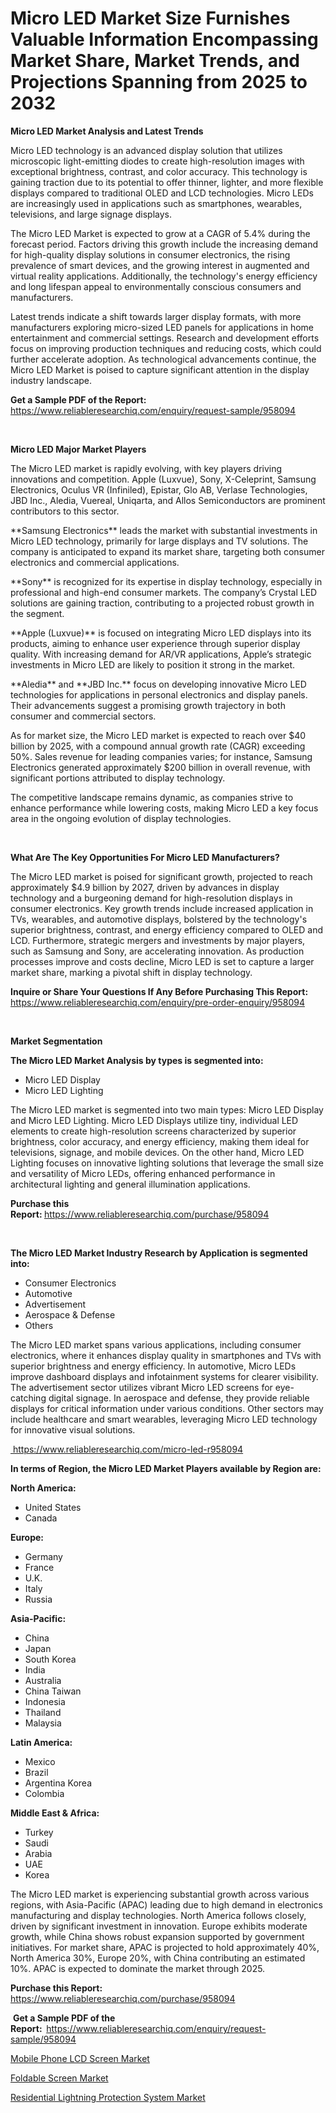 <p><h1>Micro LED Market Size Furnishes Valuable Information Encompassing Market Share, Market Trends, and Projections Spanning from 2025 to 2032</h1></p><p><strong>Micro LED Market Analysis and Latest Trends</strong></p>
<p><p>Micro LED technology is an advanced display solution that utilizes microscopic light-emitting diodes to create high-resolution images with exceptional brightness, contrast, and color accuracy. This technology is gaining traction due to its potential to offer thinner, lighter, and more flexible displays compared to traditional OLED and LCD technologies. Micro LEDs are increasingly used in applications such as smartphones, wearables, televisions, and large signage displays.</p><p>The Micro LED Market is expected to grow at a CAGR of 5.4% during the forecast period. Factors driving this growth include the increasing demand for high-quality display solutions in consumer electronics, the rising prevalence of smart devices, and the growing interest in augmented and virtual reality applications. Additionally, the technology's energy efficiency and long lifespan appeal to environmentally conscious consumers and manufacturers.</p><p>Latest trends indicate a shift towards larger display formats, with more manufacturers exploring micro-sized LED panels for applications in home entertainment and commercial settings. Research and development efforts focus on improving production techniques and reducing costs, which could further accelerate adoption. As technological advancements continue, the Micro LED Market is poised to capture significant attention in the display industry landscape.</p></p>
<p><strong>Get a Sample PDF of the Report:&nbsp;</strong> <a href="https://www.reliableresearchiq.com/enquiry/request-sample/958094?utm_campaign=1144&utm_medium=2&utm_source=Github&utm_content=ia&utm_term=10022025&utm_id=micro-led">https://www.reliableresearchiq.com/enquiry/request-sample/958094</a></p>
<p>&nbsp;</p>
<p><strong>Micro LED Major Market Players</strong></p>
<p><p>The Micro LED market is rapidly evolving, with key players driving innovations and competition. Apple (Luxvue), Sony, X-Celeprint, Samsung Electronics, Oculus VR (Infiniled), Epistar, Glo AB, Verlase Technologies, JBD Inc., Aledia, Vuereal, Uniqarta, and Allos Semiconductors are prominent contributors to this sector.</p><p>**Samsung Electronics** leads the market with substantial investments in Micro LED technology, primarily for large displays and TV solutions. The company is anticipated to expand its market share, targeting both consumer electronics and commercial applications.</p><p>**Sony** is recognized for its expertise in display technology, especially in professional and high-end consumer markets. The company’s Crystal LED solutions are gaining traction, contributing to a projected robust growth in the segment.</p><p>**Apple (Luxvue)** is focused on integrating Micro LED displays into its products, aiming to enhance user experience through superior display quality. With increasing demand for AR/VR applications, Apple’s strategic investments in Micro LED are likely to position it strong in the market.</p><p>**Aledia** and **JBD Inc.** focus on developing innovative Micro LED technologies for applications in personal electronics and display panels. Their advancements suggest a promising growth trajectory in both consumer and commercial sectors.</p><p>As for market size, the Micro LED market is expected to reach over $40 billion by 2025, with a compound annual growth rate (CAGR) exceeding 50%. Sales revenue for leading companies varies; for instance, Samsung Electronics generated approximately $200 billion in overall revenue, with significant portions attributed to display technology.</p><p>The competitive landscape remains dynamic, as companies strive to enhance performance while lowering costs, making Micro LED a key focus area in the ongoing evolution of display technologies.</p></p>
<p>&nbsp;</p>
<p><strong>What Are The Key Opportunities For Micro LED Manufacturers?</strong></p>
<p><p>The Micro LED market is poised for significant growth, projected to reach approximately $4.9 billion by 2027, driven by advances in display technology and a burgeoning demand for high-resolution displays in consumer electronics. Key growth trends include increased application in TVs, wearables, and automotive displays, bolstered by the technology's superior brightness, contrast, and energy efficiency compared to OLED and LCD. Furthermore, strategic mergers and investments by major players, such as Samsung and Sony, are accelerating innovation. As production processes improve and costs decline, Micro LED is set to capture a larger market share, marking a pivotal shift in display technology.</p></p>
<p><strong>Inquire or Share Your Questions If Any Before Purchasing This Report:</strong> <a href="https://www.reliableresearchiq.com/enquiry/pre-order-enquiry/958094?utm_campaign=1144&utm_medium=2&utm_source=Github&utm_content=ia&utm_term=10022025&utm_id=micro-led">https://www.reliableresearchiq.com/enquiry/pre-order-enquiry/958094</a></p>
<p>&nbsp;</p>
<p><strong>Market Segmentation</strong></p>
<p><strong>The Micro LED Market Analysis by types is segmented into:</strong></p>
<p><ul><li>Micro LED Display</li><li>Micro LED Lighting</li></ul></p>
<p><p>The Micro LED market is segmented into two main types: Micro LED Display and Micro LED Lighting. Micro LED Displays utilize tiny, individual LED elements to create high-resolution screens characterized by superior brightness, color accuracy, and energy efficiency, making them ideal for televisions, signage, and mobile devices. On the other hand, Micro LED Lighting focuses on innovative lighting solutions that leverage the small size and versatility of Micro LEDs, offering enhanced performance in architectural lighting and general illumination applications.</p></p>
<p><strong>Purchase this Report:&nbsp;</strong><a href="https://www.reliableresearchiq.com/purchase/958094?utm_campaign=1144&utm_medium=2&utm_source=Github&utm_content=ia&utm_term=10022025&utm_id=micro-led">https://www.reliableresearchiq.com/purchase/958094</a></p>
<p>&nbsp;</p>
<p><strong>The Micro LED Market Industry Research by Application is segmented into:</strong></p>
<p><ul><li>Consumer Electronics</li><li>Automotive</li><li>Advertisement</li><li>Aerospace & Defense</li><li>Others</li></ul></p>
<p><p>The Micro LED market spans various applications, including consumer electronics, where it enhances display quality in smartphones and TVs with superior brightness and energy efficiency. In automotive, Micro LEDs improve dashboard displays and infotainment systems for clearer visibility. The advertisement sector utilizes vibrant Micro LED screens for eye-catching digital signage. In aerospace and defense, they provide reliable displays for critical information under various conditions. Other sectors may include healthcare and smart wearables, leveraging Micro LED technology for innovative visual solutions.</p></p>
<p><a href="https://www.reliableresearchiq.com/micro-led-r958094?utm_campaign=1144&utm_medium=2&utm_source=Github&utm_content=ia&utm_term=10022025&utm_id=micro-led">&nbsp;https://www.reliableresearchiq.com/micro-led-r958094</a></p>
<p><strong>In terms of Region, the Micro LED Market Players available by Region are:</strong></p>
<p>
    <p> <strong> North America: </strong>
        <ul>
            <li>United States</li>
            <li>Canada</li>
        </ul>
        </p> 
    <p> <strong> Europe: </strong>
        <ul>
            <li>Germany</li>
            <li>France</li>
            <li>U.K.</li>
            <li>Italy</li>
            <li>Russia</li>
        </ul>
        </p> 
    <p> <strong> Asia-Pacific: </strong>
        <ul>
            <li>China</li>
            <li>Japan</li>
            <li>South Korea</li>
            <li>India</li>
            <li>Australia</li>
            <li>China Taiwan</li>
            <li>Indonesia</li>
            <li>Thailand</li>
            <li>Malaysia</li>
        </ul>
        </p> 
    <p> <strong> Latin America: </strong>
        <ul>
            <li>Mexico</li>
            <li>Brazil</li>
            <li>Argentina Korea</li>
            <li>Colombia</li>
        </ul>
        </p> 
    <p> <strong> Middle East & Africa: </strong>
        <ul>
            <li>Turkey</li>
            <li>Saudi</li>
            <li>Arabia</li>
            <li>UAE</li>
            <li>Korea</li>
        </ul>
    </p>
    </p>
<p><p>The Micro LED market is experiencing substantial growth across various regions, with Asia-Pacific (APAC) leading due to high demand in electronics manufacturing and display technologies. North America follows closely, driven by significant investment in innovation. Europe exhibits moderate growth, while China shows robust expansion supported by government initiatives. For market share, APAC is projected to hold approximately 40%, North America 30%, Europe 20%, with China contributing an estimated 10%. APAC is expected to dominate the market through 2025.</p></p>
<p><strong>Purchase this Report: </strong><a href="https://www.reliableresearchiq.com/purchase/958094?utm_campaign=1144&utm_medium=2&utm_source=Github&utm_content=ia&utm_term=10022025&utm_id=micro-led">https://www.reliableresearchiq.com/purchase/958094</a></p>
<p>&nbsp;<strong>Get a Sample PDF of the Report:&nbsp;&nbsp;</strong><a href="https://www.reliableresearchiq.com/enquiry/request-sample/958094?utm_campaign=1144&utm_medium=2&utm_source=Github&utm_content=ia&utm_term=10022025&utm_id=micro-led">https://www.reliableresearchiq.com/enquiry/request-sample/958094</a></p>
<p><strong></strong></p>
<p><p><a href="https://github.com/aoiniyaloz/Market-Research-Report-List-1/blob/main/mobile-phone-lcd-screen-market.md?utm_campaign=1144&utm_medium=2&utm_source=Github&utm_content=ia&utm_term=10022025&utm_id=micro-led">Mobile Phone LCD Screen Market</a></p><p><a href="https://github.com/cheremisaev/Market-Research-Report-List-1/blob/main/foldable-screen-market.md?utm_campaign=1144&utm_medium=2&utm_source=Github&utm_content=ia&utm_term=10022025&utm_id=micro-led">Foldable Screen Market</a></p><p><a href="https://github.com/lobatjoeit/Market-Research-Report-List-1/blob/main/residential-lightning-protection-system-market.md?utm_campaign=1144&utm_medium=2&utm_source=Github&utm_content=ia&utm_term=10022025&utm_id=micro-led">Residential Lightning Protection System Market</a></p></p>